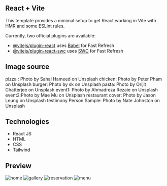 ## React + Vite

This template provides a minimal setup to get React working in Vite with HMR and some ESLint rules.

Currently, two official plugins are available:

- [@vitejs/plugin-react](https://github.com/vitejs/vite-plugin-react/blob/main/packages/plugin-react/README.md) uses [Babel](https://babeljs.io/) for Fast Refresh
- [@vitejs/plugin-react-swc](https://github.com/vitejs/vite-plugin-react-swc) uses [SWC](https://swc.rs/) for Fast Refresh

## Image source
pizza : Photo by Sahal Hameed on Unsplash 
chicken: Photo by Peter Pham on Unsplash 
burger: Photo by sk on Unsplash 
pasta: Photo by Orijit Chatterjee on Unsplash 
event1: Photo by Ahmadreza Rezaie on Unsplash 
event2:Photo by Mae Mu on Unsplash restaurant 
cover: Photo by Jason Leung on Unsplash testimony Person 
Sample: Photo by Nate Johnston on Unsplash

## Technologies
* React JS
* HTML
* CSS
* Tailwind


## Preview
![home](https://github.com/J-Maica/restaurant/assets/146484557/d252feee-cb56-46cf-8e08-5ba31636ba20)
![gallery](https://github.com/J-Maica/restaurant/assets/146484557/69049e75-81d1-460d-b903-6d347f042662)
![reservation](https://github.com/J-Maica/restaurant/assets/146484557/f6f8f772-38b4-4581-8af4-57d0e2125e00)
![menu](https://github.com/J-Maica/restaurant/assets/146484557/7c8cbbf0-6e49-424b-9d93-3582656d28d7)
